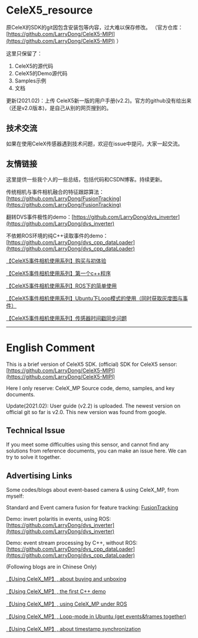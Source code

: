 # CeleX5_resource

原CeleX的SDK的git因包含安装包等内容，过大难以保存修改。
（官方仓库：[https://github.com/LarryDong/CeleX5-MIPI](https://github.com/LarryDong/CeleX5-MIPI) ）

这里只保留了：
1. CeleX5的源代码
2. CeleX5的Demo源代码
3. Samples示例
4. 文档

更新(2021.02)：上传 CeleX5新一版的用户手册(v2.2)。官方的github没有给出来（还是v2.0版本)，是自己从别的网页搜到的。

## 技术交流
如果在使用CeleX传感器遇到技术问题，欢迎在issue中提问，大家一起交流。

## 友情链接
这里提供一些我个人的一些总结，包括代码和CSDN博客。持续更新。

传统相机与事件相机融合的特征跟踪算法：[https://github.com/LarryDong/FusionTracking](https://github.com/LarryDong/FusionTracking)

翻转DVS事件极性的demo：[https://github.com/LarryDong/dvs_inverter](https://github.com/LarryDong/dvs_inverter)

不依赖ROS环境的纯C++读取事件的demo：[https://github.com/LarryDong/dvs_cpp_dataLoader](https://github.com/LarryDong/dvs_cpp_dataLoader)

[【CeleX5事件相机使用系列】购买与初体验](https://blog.csdn.net/tfb760/article/details/106049719)

[【CeleX5事件相机使用系列】第一个c++程序](https://blog.csdn.net/tfb760/article/details/106085442)

[【CeleX5事件相机使用系列】ROS下的简单使用](https://blog.csdn.net/tfb760/article/details/113922202)

[【CeleX5事件相机使用系列】Ubuntu下Loop模式的使用（同时获取灰度图与事件）](https://blog.csdn.net/tfb760/article/details/113943504)

[【CeleX5事件相机使用系列】传感器时间戳同步问题](https://blog.csdn.net/tfb760/article/details/114041515)


---

# English Comment
This is a brief version of CeleX5 SDK.
(official) SDK for CeleX5 sensor: [https://github.com/LarryDong/CeleX5-MIPI](https://github.com/LarryDong/CeleX5-MIPI)

Here I only reserve: CeleX_MP Source code, demo, samples, and key documents.

Update(2021.02): User guide (v2.2) is uploaded. The newest version on official git so far is v2.0. This new version was found from google.

## Technical Issue
If you meet some difficulties using this sensor, and cannot find any solutions from reference documents, you can make an issue here. We can try to solve it together.

## Advertising Links
Some codes/blogs about event-based camera & using CeleX_MP, from myself:

Standard and Event camera fusion for feature tracking: [FusionTracking](https://github.com/LarryDong/FusionTracking)

Demo: invert polaritis in events, using ROS: [https://github.com/LarryDong/dvs_inverter](https://github.com/LarryDong/dvs_inverter)

Demo: event stream processing by C++, without ROS: [https://github.com/LarryDong/dvs_cpp_dataLoader](https://github.com/LarryDong/dvs_cpp_dataLoader)


(Following  blogs are in Chinese Only)

[【Using CeleX_MP】, about buying and unboxing](https://blog.csdn.net/tfb760/article/details/106049719)

[【Using CeleX_MP】, the first C++ demo](https://blog.csdn.net/tfb760/article/details/106085442)

[【Using CeleX_MP】, using CeleX_MP under ROS](https://blog.csdn.net/tfb760/article/details/113922202)

[【Using CeleX_MP】, Loop-mode in Ubuntu (get events&frames together)](https://blog.csdn.net/tfb760/article/details/113943504)

[【Using CeleX_MP】, about timestamp synchronization](https://blog.csdn.net/tfb760/article/details/114041515)


